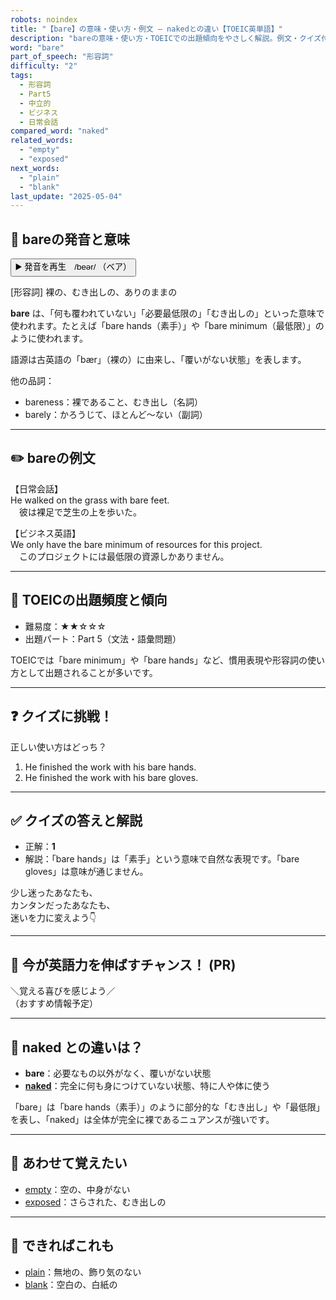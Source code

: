 ```yaml
---
robots: noindex
title: "【bare】の意味・使い方・例文 ― nakedとの違い【TOEIC英単語】"
description: "bareの意味・使い方・TOEICでの出題傾向をやさしく解説。例文・クイズ付きでnakedとの違いもわかりやすく学べます。"
word: "bare"
part_of_speech: "形容詞"
difficulty: "2"
tags:
  - 形容詞
  - Part5
  - 中立的
  - ビジネス
  - 日常会話
compared_word: "naked"
related_words:
  - "empty"
  - "exposed"
next_words:
  - "plain"
  - "blank"
last_update: "2025-05-04"
---
```


## 🔰 bareの発音と意味

<button class="play-audio" onclick="playTTS('bare')">
  <span class="play-audio-main">
    ▶️ 発音を再生　/beər/
  </span>
  <span class="play-audio-sub">
    （ベア）
  </span>
</button>

[形容詞] 裸の、むき出しの、ありのままの

**bare** は、「何も覆われていない」「必要最低限の」「むき出しの」といった意味で使われます。たとえば「bare hands（素手）」や「bare minimum（最低限）」のように使われます。

語源は古英語の「bær」（裸の）に由来し、「覆いがない状態」を表します。

他の品詞：  
- bareness：裸であること、むき出し（名詞）
- barely：かろうじて、ほとんど～ない（副詞）

---

## ✏️ bareの例文

【日常会話】  
He walked on the grass with bare feet.  
　彼は裸足で芝生の上を歩いた。

【ビジネス英語】  
We only have the bare minimum of resources for this project.  
　このプロジェクトには最低限の資源しかありません。

---

## 🎯 TOEICの出題頻度と傾向

- 難易度：★★☆☆☆
- 出題パート：Part 5（文法・語彙問題）

TOEICでは「bare minimum」や「bare hands」など、慣用表現や形容詞の使い方として出題されることが多いです。

---

## ❓ クイズに挑戦！

正しい使い方はどっち？

1. He finished the work with his bare hands.  
2. He finished the work with his bare gloves.

---

## ✅ クイズの答えと解説

- 正解：**1**
- 解説：「bare hands」は「素手」という意味で自然な表現です。「bare gloves」は意味が通じません。

少し迷ったあなたも、  
カンタンだったあなたも、  
迷いを力に変えよう👇️

---

## 🚀 今が英語力を伸ばすチャンス！ (PR)

<div class="info-center">
＼覚える喜びを感じよう／<br>  
（おすすめ情報予定）
</div>

---

## 🤔  naked との違いは？

- **bare**：必要なもの以外がなく、覆いがない状態
- **[naked](/naked)**：完全に何も身につけていない状態、特に人や体に使う

「bare」は「bare hands（素手）」のように部分的な「むき出し」や「最低限」を表し、「naked」は全体が完全に裸であるニュアンスが強いです。

---

## 🧩 あわせて覚えたい

- [empty](/empty)：空の、中身がない
- [exposed](/exposed)：さらされた、むき出しの

---

## 📖 できればこれも

- [plain](/plain)：無地の、飾り気のない
- [blank](/blank)：空白の、白紙の

<!-- cvid: aid03_bid42 -->
